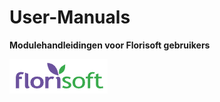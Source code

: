 # User-Manuals

**Modulehandleidingen voor Florisoft gebruikers**

![](media/2022-02-03-09-50-06.png)

